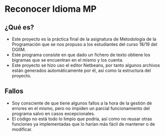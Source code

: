 # Reconocer Idioma MP
## ¿Qué es?
- Este proyecto es la práctica final de la asignatura de Metodología de la Programación que se nos propuso a los estudiantes del curso 18/19 del DGIIM.
- Este programa consiste en que dado un fichero de texto obtiene los bigramas que se encuentran en el mismo y los cuenta.
- Este proyecto se hizo uso el editor Netbeans, por tanto algunos archivos están generados automáticamente por él, así como la estructura del proyecto.
## Fallos
- Soy consciente de que tiene algunos fallos a la hora de la gestión de errores en el mismo, pero no impiden un parcial funcionamiento del programa salvo en casos excepcionales.
- El código no está todo lo limpio que podría, así como no reusar otras funciones ya implementadas que lo harían más fácil de mantener o de modificar.

